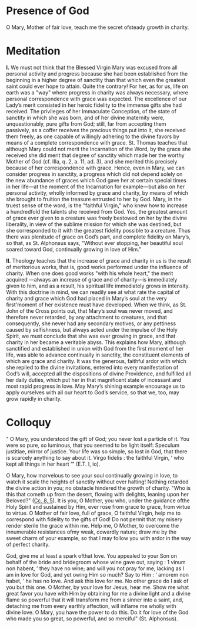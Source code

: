 # Presence of God

O Mary, Mother of fair love, teach me the secret ofsteady growth in charity.

# Meditation

**I.** We must not think that the Blessed Virgin Mary was excused from all personal activity and progress because she had been established from the beginning in a higher degree of sanctity than that which even the greatest saint could ever hope to attain. Quite the contrary! For her, as for us, life on earth was a "way" where progress in charity was always necessary, where personal correspondence with grace was expected. The excellence of our Lady’s merit consisted in her heroic fidelity to the immense gifts she had received. The privileges of her Immaculate Conception, of the state of sanctity in which she was born, and of her divine maternity were, unquestionably, pure gifts from God; still, far from accepting them passively, as a coffer receives the precious things put into it, she received them freely, as one capable of willingly adhering to the divine favors by means of a complete correspondence with grace. St. Thomas teaches that although Mary could not merit the Incarnation of the Word, by the grace she received she did merit that degree of sanctity which made her the worthy Mother of God (cf. IIIa, q. 2, a. 11, ad. 3), and she merited this precisely because of her correspondence with grace. Hence, even in Mary, we can consider progress in sanctity, a progress which did not depend solely on the new abundance of graces which God gave her at certain special times in her life—at the moment of the Incarnation for example—but also on her personal activity, wholly informed by grace and charity, by means of which she brought to fruition the treasure entrusted to her by God. Mary, in the truest sense of the word, is the "faithful Virgin," who knew how to increase a hundredfold the talents she received from God. Yes, the greatest amount of grace ever given to a creature was freely bestowed on her by the divine liberality, in view of the sublime mission for which she was destined, but she corresponded to it with the greatest fidelity possible to a creature. Thus there was plenitude of grace on God’s part, and complete fidelity on Mary’s, so that, as St. Alphonsus says, "Without ever stopping, her beautiful soul soared toward God, continually growing in love of Him."

**II.** Theology teaches that the increase of grace and charity in us is the result of meritorious works, that is, good works performed under the influence of charity. When one does good works "with his whole heart," the merit acquired —always an increase of grace and of charity—is immediately given to him, and as a result, his spiritual life immediately grows in intensity. With this doctrine in mind, we can readily see at what rate the capital of charity and grace which God had placed in Mary’s soul at the very first'moment of her existence must have developed. When we think, as St. John of the Cross points out, that Mary’s soul was never moved, and therefore never retarded, by any attachment to creatures, and that consequently, she never had any secondary motives, or any pettiness caused by selfishness, but always acted under the impulse of the Holy Spirit, we must conclude that she was ever growing in grace, and that charity in her became a veritable abyss. This explains how Mary, although sanctified and established in union with God from the first moment of her life, was able to advance continually in sanctity, the constituent elements of which are grace and charity. It was the generous, faithful ardor with which she replied to the divine invitations, entered into every manifestation of God’s will, accepted all the dispositions of divine Providence, and fulfilled all her daily duties, which put her in that magnificent state of incessant and most rapid progress in love. May Mary’s shining example encourage us to apply ourselves with ail our heart to God’s service, so that we, too, may grow rapidly in charity.

# Colloquy
 
" O Mary, you understood the gift of God; you never lost a particle of it. You were so pure, so luminous, that you seemed to be light itself: Speculum justitiae, mirror of justice. Your life was so simple, so lost in God, that there is scarcely anything to say about it. Virgo fidelis : the faithful Virgin, ‘ who kept all things in her heart ’" (E.T. I, io).

O Mary, how marvelous to see your soul continually growing in love, to watch it scale the heights of sanctity without ever halting! Nothing retarded the divine action in you; no obstacle hindered the growth of charity. "Who is this that cometh up from the desert, flowing with delights, leaning upon her Beloved?" ([Cc. 8, 5](https://vulgata.online/bible/Cc.8?ed=DR2&vfn=DR2.Cc.8.5:vs)). It is you, O Mother, you who, under the guidance ofthe Holy Spirit and sustained by Him, ever rose from grace to grace, from virtue to virtue. O Mother of fair love, full of grace, O faithful Virgin, help me to correspond with fidelity to the gifts of God! Do not permit that my misery render sterile the grace within me. Help me, O Mother, to overcome the innumerable resistances ofmy weak, cowardly nature; draw me by the sweet charm of your example, so that I may follow you with ardor in the way of perfect charity.

God, give me at least a spark ofthat love. You appealed to your Son on behalf of the bride and bridegroom whose wine gave out, saying : 1 vinum non habent, ’ they have no wine; and will you not pray for me, lacking as I am in love for God, and yet owing Him so much? Say to Him : ‘ amorem non habet, ’ he has no love. And ask this love for me. No other grace do I ask of you but this one. O Mother, by your love for Jesus, hear me. Show me what great favor you have with Him by obtaining for me a divine light and a divine flame so powerful that it will transform me from a sinner into a saint, and, detaching me from every earthly affection, will inflame me wholly with divine love. O Mary, you have the power to do this. Do it for love of the God who made you so great, so powerful, and so merciful" (St. Alphonsus).
